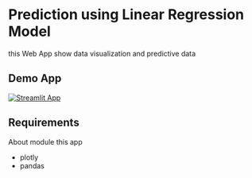 # Prediction using Linear Regression Model

this Web App show data visualization and predictive data

## Demo App

[![Streamlit App](https://static.streamlit.io/badges/streamlit_badge_black_white.svg)](https://csnu-numerical-method-prediction-regression.streamlit.app/)

## Requirements

About module this app
- plotly
- pandas
